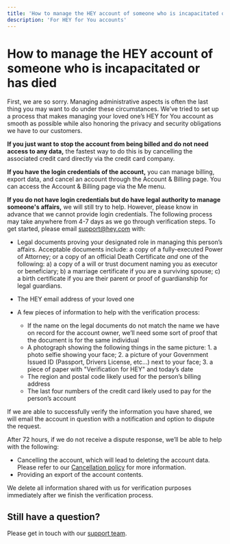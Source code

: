 ```yaml
---
title: 'How to manage the HEY account of someone who is incapacitated or has died'
description: 'For HEY for You accounts'
---
```


# How to manage the HEY account of someone who is incapacitated or has died

First, we are so sorry. Managing administrative aspects is often the last thing you may want to do under these circumstances. We’ve tried to set up a process that makes managing your loved one’s HEY for You account as smooth as possible while also honoring the privacy and security obligations we have to our customers.

**If you just want to stop the account from being billed and do not need access to any data,** the fastest way to do this is by cancelling the associated credit card directly via the credit card company.

**If you have the login credentials of the account,** you can manage billing, export data, and cancel an account through the Account & Billing page. You can access the Account & Billing page via the Me menu.

**If you do not have login credentials but do have legal authority to manage someone's affairs,** we will still try to help. However, please know in advance that we cannot provide login credentials. The following process may take anywhere from 4-7 days as we go through verification steps. To get started, please email [support@hey.com](mailto:support@hey.com) with:

* Legal documents proving your designated role in managing this person’s affairs. Acceptable documents include: a copy of a fully-executed Power of Attorney; or a copy of an official Death Certificate *and* one of the following: a) a copy of a will or trust document naming you as executor or beneficiary; b) a marriage certificate if you are a surviving spouse; c) a birth certificate if you are their parent or proof of guardianship for legal guardians.
* The HEY email address of your loved one
* A few pieces of information to help with the verification process:

  - If the name on the legal documents do not match the name we have on record for the account owner, we’ll need some sort of proof that the document is for the same individual
  - A photograph showing the following things in the same picture: 1. a photo selfie showing your face; 2. a picture of your Government Issued ID (Passport, Drivers License, etc...) next to your face; 3. a piece of paper with "Verification for HEY" and today’s date
  - The region and postal code likely used for the person’s billing address
  - The last four numbers of the credit card likely used to pay for the person’s account

If we are able to successfully verify the information you have shared, we will email the account in question with a notification and option to dispute the request.

After 72 hours, if we do not receive a dispute response, we’ll be able to help with the following:

* Cancelling the account, which will lead to deleting the account data. Please refer to our [Cancellation policy](../cancellation/index.md) for more information.
* Providing an export of the account contents.

We delete all information shared with us for verification purposes immediately after we finish the verification process.

## Still have a question?

Please get in touch with our [support team](mailto:support@hey.com).
